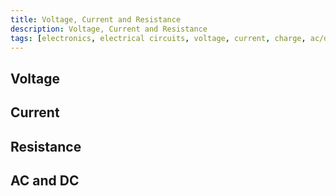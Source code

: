 ```yaml
---
title: Voltage, Current and Resistance
description: Voltage, Current and Resistance
tags: [electronics, electrical circuits, voltage, current, charge, ac/dc, resistance, resistors]
---
```


## Voltage

## Current

## Resistance

## AC and DC
